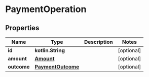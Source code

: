 
# PaymentOperation

## Properties
Name | Type | Description | Notes
------------ | ------------- | ------------- | -------------
**id** | **kotlin.String** |  |  [optional]
**amount** | [**Amount**](Amount.md) |  |  [optional]
**outcome** | [**PaymentOutcome**](PaymentOutcome.md) |  |  [optional]



